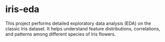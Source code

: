 # iris-eda
This project performs detailed exploratory data analysis (EDA) on the classic Iris dataset. It helps understand feature distributions, correlations, and patterns among different species of Iris flowers.
